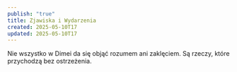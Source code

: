```yaml
---
publish: "true"
title: Zjawiska i Wydarzenia
created: 2025-05-10T17
updated: 2025-05-10T17
---
```

Nie wszystko w Dimei da się objąć rozumem ani zaklęciem. Są rzeczy, które przychodzą bez ostrzeżenia.
